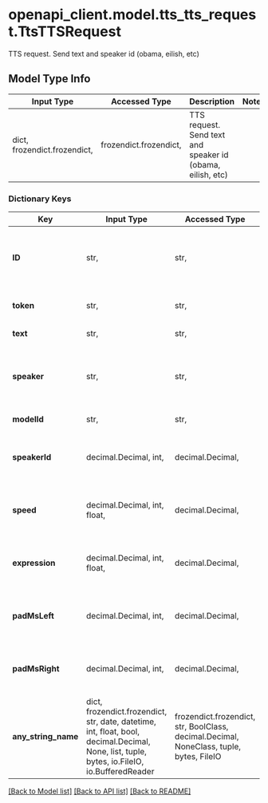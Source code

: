 # openapi_client.model.tts_tts_request.TtsTTSRequest

TTS request. Send text and speaker id (obama, eilish, etc)

## Model Type Info
Input Type | Accessed Type | Description | Notes
------------ | ------------- | ------------- | -------------
dict, frozendict.frozendict,  | frozendict.frozendict,  | TTS request. Send text and speaker id (obama, eilish, etc) | 

### Dictionary Keys
Key | Input Type | Accessed Type | Description | Notes
------------ | ------------- | ------------- | ------------- | -------------
**ID** | str,  | str,  | The identifier of the message. Used for tracking. Random UUID4 if not specified. Don&#x27;t use if you don&#x27;t need it specifically | [optional] 
**token** | str,  | str,  | The token for query. make sure you have correct permissions | [optional] 
**text** | str,  | str,  | Your text to translate to speech. | [optional] 
**speaker** | str,  | str,  | Identifier of speaker. Obama, musk, etc. look at https://tts.mynalabs.ai/ for more demo speakers | [optional] 
**modelId** | str,  | str,  | Identifier of model to use. Only for new tts | [optional] 
**speakerId** | decimal.Decimal, int,  | decimal.Decimal,  | Integer id of speaker. Don&#x27;t use when speaker is set. | [optional] value must be a 32 bit integer
**speed** | decimal.Decimal, int, float,  | decimal.Decimal,  | Speed coefficient. | [optional] value must be a 64 bit float
**expression** | decimal.Decimal, int, float,  | decimal.Decimal,  | Expression coefficient. | [optional] value must be a 64 bit float
**padMsLeft** | decimal.Decimal, int,  | decimal.Decimal,  | Milliseconds of silence appended to the left of result audio. | [optional] value must be a 32 bit integer
**padMsRight** | decimal.Decimal, int,  | decimal.Decimal,  | Milliseconds of silence appended to the right of result audio. | [optional] value must be a 32 bit integer
**any_string_name** | dict, frozendict.frozendict, str, date, datetime, int, float, bool, decimal.Decimal, None, list, tuple, bytes, io.FileIO, io.BufferedReader | frozendict.frozendict, str, BoolClass, decimal.Decimal, NoneClass, tuple, bytes, FileIO | any string name can be used but the value must be the correct type | [optional]

[[Back to Model list]](../../README.md#documentation-for-models) [[Back to API list]](../../README.md#documentation-for-api-endpoints) [[Back to README]](../../README.md)

